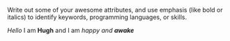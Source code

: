 Write out some of your awesome attributes, and use emphasis (like bold or italics) to identify keywords, programming languages, or skills. 

*Hello* I am **Hugh** and I am _happy and **awake**_
